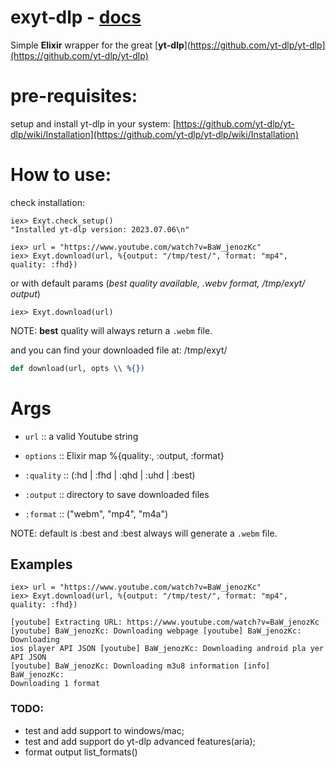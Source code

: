 # exyt-dlp - [docs](https://hexdocs.pm/exyt_dlp/Exyt.html#content)

Simple **Elixir** wrapper for the great [**yt-dlp**](https://github.com/yt-dlp/yt-dlp](https://github.com/yt-dlp/yt-dlp)

# pre-requisites:  

setup and install yt-dlp in your system: [https://github.com/yt-dlp/yt-dlp/wiki/Installation](https://github.com/yt-dlp/yt-dlp/wiki/Installation)


# How to use:  
  
check installation: 
 
`iex> Exyt.check_setup()`  
`"Installed yt-dlp version: 2023.07.06\n"`  

`iex> url = "https://www.youtube.com/watch?v=BaW_jenozKc"`  
`iex> Exyt.download(url, %{output: "/tmp/test/", format: "mp4", quality: :fhd})`  

or with default params (*best quality available, .webv format, /tmp/exyt/ output*)  

`iex> Exyt.download(url)`  

NOTE: **best** quality will always return a `.webm` file.

and you can find your downloaded file at: /tmp/exyt/

```elixir
def download(url, opts \\ %{})
```

# Args

- `url` :: a valid Youtube string
- `options` :: Elixir map %{quality:, :output, :format}


- `:quality` :: (:hd | :fhd | :qhd | :uhd | :best)
- `:output` :: directory to save downloaded files
- `:format` :: ("webm", "mp4", "m4a")

NOTE: default is :best and :best always will generate a `.webm` file.

## Examples

    iex> url = "https://www.youtube.com/watch?v=BaW_jenozKc"
    iex> Exyt.download(url, %{output: "/tmp/test/", format: "mp4", quality: :fhd})

```
[youtube] Extracting URL: https://www.youtube.com/watch?v=BaW_jenozKc
[youtube] BaW_jenozKc: Downloading webpage [youtube] BaW_jenozKc: Downloading
ios player API JSON [youtube] BaW_jenozKc: Downloading android pla yer API JSON
[youtube] BaW_jenozKc: Downloading m3u8 information [info] BaW_jenozKc:
Downloading 1 format
```

### TODO:  

- test and add support to windows/mac;  
- test and add support do yt-dlp advanced features(aria);  
- format output list_formats()